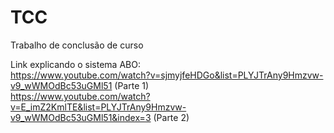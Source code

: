 # TCC
Trabalho de conclusão de curso

Link explicando o sistema ABO:<br>
https://www.youtube.com/watch?v=sjmyjfeHDGo&list=PLYJTrAny9Hmzvw-v9_wWMOdBc53uGMl51 (Parte 1)<br>
https://www.youtube.com/watch?v=E_imZ2KmlTE&list=PLYJTrAny9Hmzvw-v9_wWMOdBc53uGMl51&index=3 (Parte 2)
